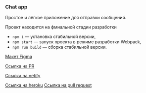 
### Chat app
 
 Простое и лёгкое приложение для отправки сообщений.
 
 Проект находится на фмнальной стадии разработки 
 
- `npm i` — установка стабильной версии,
- `npm start` — запуск проекта в режиме разработки Webpack,
- `npm run build` — сборка стабильной версии.

[Макет Figma](https://www.figma.com/file/TMTziCLpMrqJp1Y8m3KLnU/messanger?node-id=15%3A344)

[Ссылка на PR](https://github.com/GrigoRASH6000v/middle.messenger.praktikum.yandex/pull/21)

[Ссылка на netify](https://kind-mcnulty-0cc578.netlify.app/)

[Ссылка на heroku](https://ya-sprint-4.herokuapp.com/login)
[Ссылка на pull request](https://github.com/GrigoRASH6000v/middle.messenger.praktikum.yandex/pull/22)
